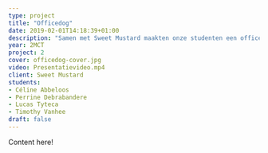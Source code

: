 ```yaml
---
type: project
title: "Officedog"
date: 2019-02-01T14:18:39+01:00
description: "Samen met Sweet Mustard maakten onze studenten een office robot die weet waar iedereen is."
year: 2MCT
project: 2
cover: officedog-cover.jpg
video: Presentatievideo.mp4
client: Sweet Mustard
students:
- Céline Abbeloos
- Perrine Debrabandere
- Lucas Tyteca
- Timothy Vanhee
draft: false
---
```


Content here!
